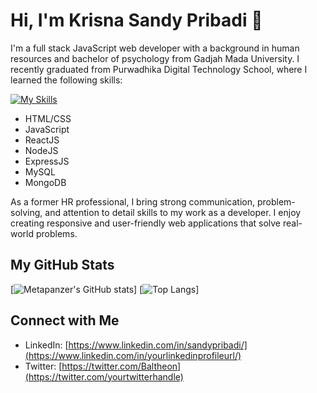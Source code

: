 # Hi, I'm Krisna Sandy Pribadi 👋

I'm a full stack JavaScript web developer with a background in human resources and bachelor of psychology from Gadjah Mada University. I recently graduated from Purwadhika Digital Technology School, where I learned the following skills:

[![My Skills](https://skillicons.dev/icons?i=html,css,js,react,bootstrap,express,git,github,materialui,mongodb,mysql,nodejs,postman,redux,sequelize,tailwind,vscode,&perline=5)](https://skillicons.dev)
- HTML/CSS
- JavaScript
- ReactJS
- NodeJS
- ExpressJS
- MySQL
- MongoDB

As a former HR professional, I bring strong communication, problem-solving, and attention to detail skills to my work as a developer. I enjoy creating responsive and user-friendly web applications that solve real-world problems.

## My GitHub Stats

[![Metapanzer's GitHub stats](https://github-readme-stats.vercel.app/api?username=Metapanzer&show_icons=true&theme=dark)]
[![Top Langs](https://github-readme-stats.vercel.app/api/top-langs/?username=Metapanzer&layout=compact&theme=dark)]

## Connect with Me

- LinkedIn: [https://www.linkedin.com/in/sandypribadi/](https://www.linkedin.com/in/yourlinkedinprofileurl/)
- Twitter: [https://twitter.com/Baltheon](https://twitter.com/yourtwitterhandle)
